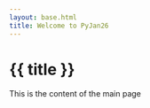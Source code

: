 ```yaml
---
layout: base.html
title: Welcome to PyJan26
---
```


# {{ title }}


This is the content of the main page

